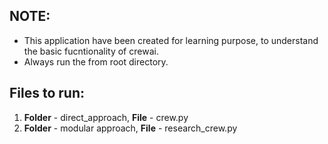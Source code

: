 ## NOTE:
- This application have been created for learning purpose, to understand the basic fucntionality of crewai. 
- Always run the from root directory.
## Files to run:
1.  **Folder** - direct_approach, **File** - crew.py
2. **Folder** - modular approach, **File** -  research_crew.py

